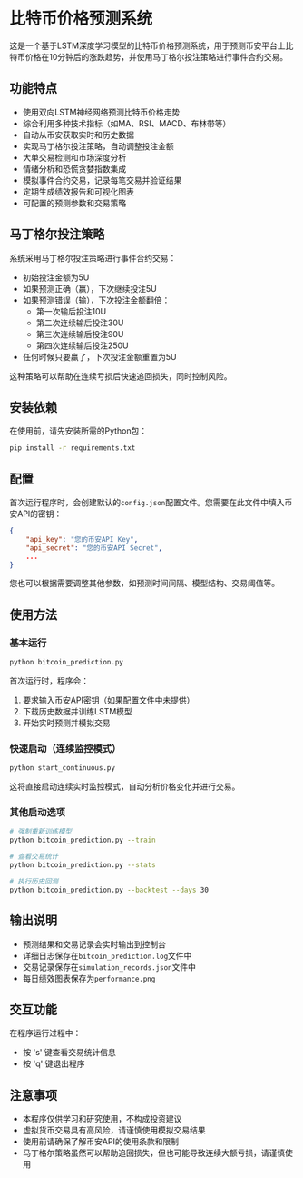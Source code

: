 # 比特币价格预测系统

这是一个基于LSTM深度学习模型的比特币价格预测系统，用于预测币安平台上比特币价格在10分钟后的涨跌趋势，并使用马丁格尔投注策略进行事件合约交易。

## 功能特点

- 使用双向LSTM神经网络预测比特币价格走势
- 综合利用多种技术指标（如MA、RSI、MACD、布林带等）
- 自动从币安获取实时和历史数据
- 实现马丁格尔投注策略，自动调整投注金额
- 大单交易检测和市场深度分析
- 情绪分析和恐慌贪婪指数集成
- 模拟事件合约交易，记录每笔交易并验证结果
- 定期生成绩效报告和可视化图表
- 可配置的预测参数和交易策略

## 马丁格尔投注策略

系统采用马丁格尔投注策略进行事件合约交易：
- 初始投注金额为5U
- 如果预测正确（赢），下次继续投注5U
- 如果预测错误（输），下次投注金额翻倍：
  - 第一次输后投注10U
  - 第二次连续输后投注30U
  - 第三次连续输后投注90U
  - 第四次连续输后投注250U
- 任何时候只要赢了，下次投注金额重置为5U

这种策略可以帮助在连续亏损后快速追回损失，同时控制风险。

## 安装依赖

在使用前，请先安装所需的Python包：

```bash
pip install -r requirements.txt
```

## 配置

首次运行程序时，会创建默认的`config.json`配置文件。您需要在此文件中填入币安API的密钥：

```json
{
    "api_key": "您的币安API Key",
    "api_secret": "您的币安API Secret",
    ...
}
```

您也可以根据需要调整其他参数，如预测时间间隔、模型结构、交易阈值等。

## 使用方法

### 基本运行

```bash
python bitcoin_prediction.py
```

首次运行时，程序会：
1. 要求输入币安API密钥（如果配置文件中未提供）
2. 下载历史数据并训练LSTM模型
3. 开始实时预测并模拟交易

### 快速启动（连续监控模式）

```bash
python start_continuous.py
```

这将直接启动连续实时监控模式，自动分析价格变化并进行交易。

### 其他启动选项

```bash
# 强制重新训练模型
python bitcoin_prediction.py --train

# 查看交易统计
python bitcoin_prediction.py --stats

# 执行历史回测
python bitcoin_prediction.py --backtest --days 30
```

## 输出说明

- 预测结果和交易记录会实时输出到控制台
- 详细日志保存在`bitcoin_prediction.log`文件中
- 交易记录保存在`simulation_records.json`文件中
- 每日绩效图表保存为`performance.png`

## 交互功能

在程序运行过程中：
- 按 's' 键查看交易统计信息
- 按 'q' 键退出程序

## 注意事项

- 本程序仅供学习和研究使用，不构成投资建议
- 虚拟货币交易具有高风险，请谨慎使用模拟交易结果
- 使用前请确保了解币安API的使用条款和限制
- 马丁格尔策略虽然可以帮助追回损失，但也可能导致连续大额亏损，请谨慎使用 